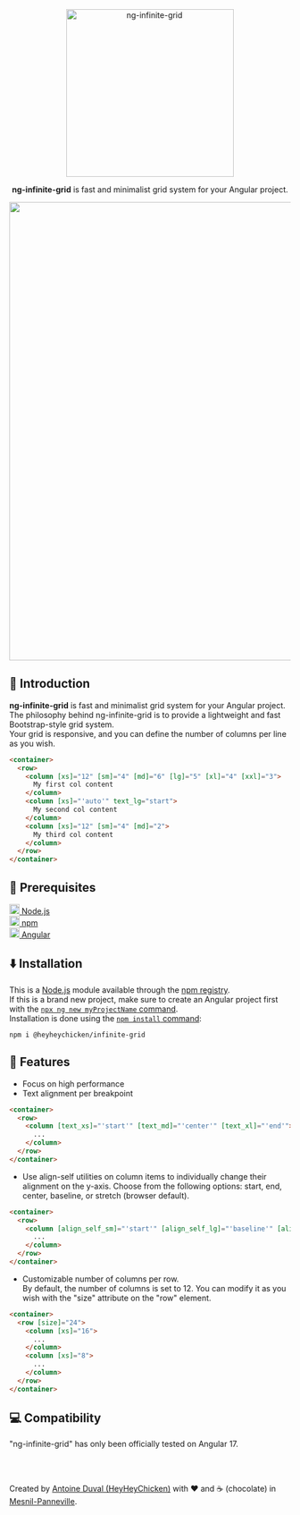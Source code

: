 <div align="center">

<img src="https://raw.githubusercontent.com/HeyHeyChicken/ng-infinite-grid/main/.github/logo.png" alt="ng-infinite-grid" width="300">

**ng-infinite-grid** is fast and minimalist grid system for your Angular project.<br>
</div>
<div align="center">
<img width="820px" src="https://raw.githubusercontent.com/HeyHeyChicken/ng-infinite-grid/main/.github/video.gif">
</div>

## 👋 Introduction

**ng-infinite-grid** is fast and minimalist grid system for your Angular project.<br>
The philosophy behind ng-infinite-grid is to provide a lightweight and fast Bootstrap-style grid system.<br>
Your grid is responsive, and you can define the number of columns per line as you wish.<br>
```html
<container>
  <row>
    <column [xs]="12" [sm]="4" [md]="6" [lg]="5" [xl]="4" [xxl]="3">
      My first col content
    </column>
    <column [xs]="'auto'" text_lg="start">
      My second col content
    </column>
    <column [xs]="12" [sm]="4" [md]="2">
      My third col content
    </column>
  </row>
</container>
```

## 🔧 Prerequisites

[<img src="https://raw.githubusercontent.com/HeyHeyChicken/ng-infinite-grid/main/.github/nodeJSLogo.png" width="18" /> Node.js](//nodejs.org/)<br/>
[<img src="https://raw.githubusercontent.com/HeyHeyChicken/ng-infinite-grid/main/.github/npmLogo.png" width="18" /> npm](//npmjs.com/)<br/>
[<img src="https://raw.githubusercontent.com/HeyHeyChicken/ng-infinite-grid/main/.github/angularLogo.png" width="18" /> Angular](//angular.io/)<br/>

## ⬇️ Installation

This is a [Node.js](//nodejs.org/en/) module available through the [npm registry](//www.npmjs.com/).<br>
If this is a brand new project, make sure to create an Angular project first with the [`npx ng new myProjectName` command](//angular.io/tutorial/tour-of-heroes/toh-pt0).<br>
Installation is done using the [`npm install` command](//docs.npmjs.com/getting-started/installing-npm-packages-locally):

```console
npm i @heyheychicken/infinite-grid
```

## 💼 Features

<ul>
  <li>Focus on high performance</li>
  <li>Text alignment per breakpoint</li>
</ul>

```html
<container>
  <row>
    <column [text_xs]="'start'" [text_md]="'center'" [text_xl]="'end'">
      ...
    </column>
  </row>
</container>
```

<ul>
  <li>Use align-self utilities on column items to individually change their alignment on the y-axis. Choose from the following options: start, end, center, baseline, or stretch (browser default).</li>
</ul>

```html
<container>
  <row>
    <column [align_self_sm]="'start'" [align_self_lg]="'baseline'" [align_self_xxl]="'end'">
      ...
    </column>
  </row>
</container>
```

<ul>
  <li>Customizable number of columns per row.<br/>By default, the number of columns is set to 12. You can modify it as you wish with the "size" attribute on the "row" element.</li>
</ul>

```html
<container>
  <row [size]="24">
    <column [xs]="16">
      ...
    </column>
    <column [xs]="8">
      ...
    </column>
  </row>
</container>
```

## 💻 Compatibility

"ng-infinite-grid" has only been officially tested on Angular 17.

<br>
<br>

Created by [Antoine Duval (HeyHeyChicken)](//antoine.cuffel.fr) with ❤ and ☕ (chocolate) in [Mesnil-Panneville](//en.wikipedia.org/wiki/Mesnil-Panneville).